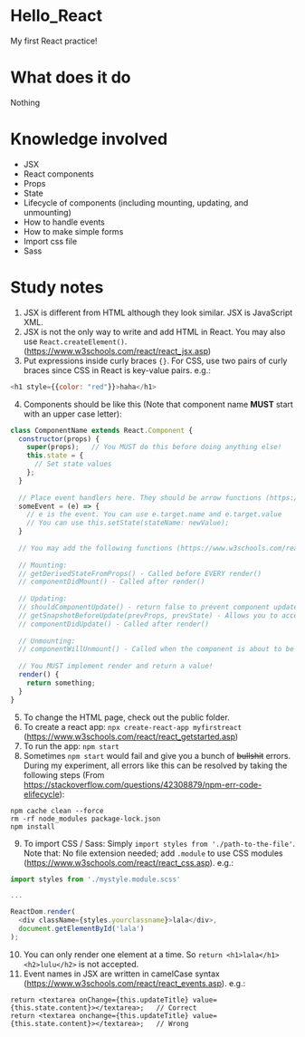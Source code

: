 # Hello_React
My first React practice!

# What does it do
Nothing

# Knowledge involved
- JSX
- React components
- Props
- State
- Lifecycle of components (including mounting, updating, and unmounting)
- How to handle events
- How to make simple forms
- Import css file
- Sass

# Study notes
1. JSX is different from HTML although they look similar. JSX is JavaScript XML.
2. JSX is not the only way to write and add HTML in React. You may also use `React.createElement()`. (https://www.w3schools.com/react/react_jsx.asp)
3. Put expressions inside curly braces `{}`. For CSS, use two pairs of curly braces since CSS in React is key-value pairs. e.g.:
```js
<h1 style={{color: "red"}}>haha</h1>
```
4. Components should be like this (Note that component name **MUST** start with an upper case letter):
```js
class ComponentName extends React.Component {
  constructor(props) {
    super(props);   // You MUST do this before doing anything else!
    this.state = {
      // Set state values
    };
  }
  
  // Place event handlers here. They should be arrow functions (https://www.w3schools.com/react/react_events.asp)
  someEvent = (e) => {
    // e is the event. You can use e.target.name and e.target.value
    // You can use this.setState(stateName: newValue);
  }
  
  // You may add the following functions (https://www.w3schools.com/react/react_lifecycle.asp):
  
  // Mounting:
  // getDerivedStateFromProps() - Called before EVERY render()
  // componentDidMount() - Called after render()
  
  // Updating:
  // shouldComponentUpdate() - return false to prevent component update
  // getSnapshotBeforeUpdate(prevProps, prevState) - Allows you to access props and state before the update
  // componentDidUpdate() - Called after render()
  
  // Unmounting: 
  // componentWillUnmount() - Called when the component is about to be removed. (I havn't tried this)
  
  // You MUST implement render and return a value!
  render() {
    return something;
  }
}
```
5. To change the HTML page, check out the public folder.
6. To create a react app: `npx create-react-app myfirstreact` (https://www.w3schools.com/react/react_getstarted.asp)
7. To run the app: `npm start`
8. Sometimes `npm start` would fail and give you a bunch of ~~bullshit~~ errors. During my experiment, all errors like this can be resolved by taking the following steps (From https://stackoverflow.com/questions/42308879/npm-err-code-elifecycle):
```text
npm cache clean --force
rm -rf node_modules package-lock.json
npm install
```
9. To import CSS / Sass: Simply `import styles from './path-to-the-file'`. Note that: No file extension needed; add `.module` to use CSS modules (https://www.w3schools.com/react/react_css.asp). e.g.:
```js
import styles from './mystyle.module.scss'

...

ReactDom.render(
  <div className={styles.yourclassname}>lala</div>,
  document.getElementById('lala')
);
```
10. You can only render one element at a time. So `return <h1>lala</h1><h2>lulu</h2>` is not accepted.
11. Event names in JSX are written in camelCase syntax (https://www.w3schools.com/react/react_events.asp). e.g.:
```
return <textarea onChange={this.updateTitle} value={this.state.content}></textarea>;   // Correct
return <textarea onchange={this.updateTitle} value={this.state.content}></textarea>;   // Wrong
```
